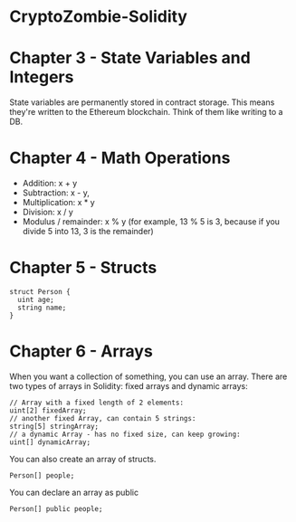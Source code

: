 # CryptoZombie-Solidity

# Chapter 3 - State Variables and Integers

State variables are permanently stored in contract storage. This means they're written to the Ethereum blockchain. Think of them like writing to a DB.


# Chapter 4 - Math Operations

- Addition: x + y
- Subtraction: x - y,
- Multiplication: x * y
- Division: x / y
- Modulus / remainder: x % y (for example, 13 % 5 is 3, because if you divide 5 into 13, 3 is the remainder)

# Chapter 5 - Structs

```
struct Person {
  uint age;
  string name;
}
```

# Chapter 6 - Arrays

When you want a collection of something, you can use an array. There are two types of arrays in Solidity: fixed arrays and dynamic arrays:

```
// Array with a fixed length of 2 elements:
uint[2] fixedArray;
// another fixed Array, can contain 5 strings:
string[5] stringArray;
// a dynamic Array - has no fixed size, can keep growing:
uint[] dynamicArray;
```

You can also create an array of structs.

```
Person[] people;
```

You can declare an array as public

```
Person[] public people;
```